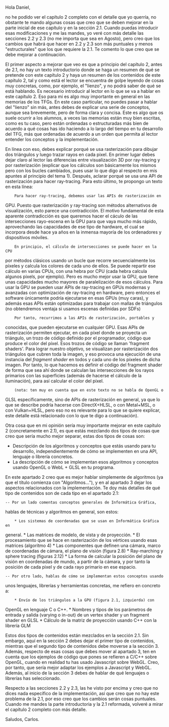 Hola Daniel,

no he podido ver el capítulo 2 completo con el detalle que yo querría, no
obstante te mando algunas cosas que creo que se deben mejorar en la parte
inicial de ese capítulo y en la sección 2.1. Cuando puedas introducir esas
modificaciones y me las mandes, yo veré con más detalle las secciones 2.2 y
2.3 (no me importa que sea en Agosto), pero creo que los cambios que habrá
que hacer en 2.2 y 2.3 son más puntuales y menos "estructurales" que los
que requiere la 2.1. Te comento lo que creo que se debe mejorar a
continuación.

El primer aspecto a mejorar que veo es que a principio del capítulo 2,
antes de 2.1, no hay un texto introductorio donde se haga un resumen de qué
se pretende con este capítulo 2 y haya un resumen de los contenidos de este
capítulo 2, tal y como está el lector se encuentra de golpe leyendo de
cosas muy concretas, como, por ejemplo, el "lienzo", y no podrá saber de
qué se está hablando. Es necesario introducir al lector en lo que se va a
hablar en este capítulo 2. Eso para mi es algo muy importante en general en
las memorias de los TFGs. En este caso particular, no puedes pasar a hablar
del "lienzo" sin más, antes debes de explicar una serie de conceptos,
aunque sea brevemente, pero de forma clara y concisa. Este es algo que os
suele ocurrir a los alumnos, a veces las memorias están muy bien escritas,
como es tu caso, pero están ordenadas o estructuradas más bien de acuerdo a
qué cosas has ido haciendo a lo largo del tiempo en tu desarrollo del TFG,
más que ordenadas de acuerdo a un orden que permita al lector entender los
conceptos y la implementación.

En línea con eso, debes explicar porqué se usa rasterización para dibujar
dos triángulos y luego trazar rayos en cada pixel. En primer lugar debes
dejar claro al lector las diferencias entre visualización 3D por
ray-tracing y por rasterización (explicar que los cálculos son básicamente
los mismos pero con los bucles cambiados, pues usar lo que digo al respecto
en mis apuntes al principio del tema 1). Después, aclarar porqué se usa una
API de rasterización para hacer ray-tracing. Para esto último, te propongo
un texto en esta línea:

        Para hacer ray-tracing, debemos usar las APIs de rasterización en
GPU. Puesto que rasterización y ray-tracing son métodos alternativos de
visualización, esto parece una contradicción. El motivo fundamental de esta
aparente contradicción es que queremos hacer el cáculo de las
intersecciones rayo-escena en la GPU para que vaya mucho más rápido,
aprovechando las capacidades de ese tipo de hardware, el cual se incorpora
desde hace ya años en la inmensa mayoría de los ordenadores y dispositivos
móviles.

        En principio, el cálculo de intersecciones se puede hacer en la CPU
por métodos clásicos usando un bucle que recorre secuencialmente los
píxeles y calcula los colores de cada uno de ellos. Se puede repartir ese
cálculo en varias CPUs, con una hebra por CPU (cada hebra calcula algunos
pixels, por ejemplo). Pero es mucho mejor usar la GPU, que tiene unas
capacidades mucho mayores de paralelización de esos cálculos. Para usar la
GPU se pueden usar APIs de ray-tracing en GPUs modernas y avanzadas con
optimización de ray-tracing en hardware, pero entonces el software
únicamente podría ejecutarse en esas GPUs (muy caras), y además esas APIs
están optimizadas para trabajar con mallas de triángulos (no obtendremos
ventaja si usamos escenas definidas por SDFs)

        Por tanto, recurrimos a las APIs de rasterización, portables y
conocidas, que pueden ejecutarse en cualquier GPU. Esas APIs de
rasterización permiten ejecutar, en cada píxel donde se proyecta un
triángulo, un trozo de código definido por el programador, código que
produce el color del píxel. Esos trozos de código se llaman 'fragment
shaders'. Para lograr nuestro objetivo, se visualizan por rasterización dos
triángulos que cubren toda la imagen, y eso provoca una ejecución de una
instancia del *fragment shader* en todos y cada uno de los píxeles de dicha
imagen. Por tanto, lo que hacemos es definir el código del fragment shader
de forma que sea ahí donde se calculan las intersecciones de los rayos
primarios con las superficies (además de hacerse el cálculo de la
iluminación), para así calcular el color del píxel.

        (nota: ten muy en cuenta que en este texto no se habla de OpenGL o
GLSL específicamente, sino de APIs de rasterización en general, ya que lo
que se describe podría hacerse con DirectX+HLSL, o con Metal+MSL, o con
Vulkan+HLSL, pero eso no es relevante para lo que se quiere explicar, este
detalle está relacionado con lo que te digo a continuación).


Otra cosa que en mi opinión sería muy importante mejorar en este capítulo 2
(concretamente en 2.1), es que estás mezclando dos tipos de cosas que creo
que sería mucho mejor separar, estas dos tipos de cosas son:

* Descripción de los algoritmos y conceptos que estás usando para tu
desarrollo, independientemente de cómo se implementen en una API, lenguaje
o librería concretos.
* La descripción de cómo se implementan esos algoritmos y conceptos usando
OpenGL o WebL + GLSL en tu programa.

En este apartado 2 creo que es mejor hablar simplemente de algoritmos (ya
que el título comienza con "Algoritmos..."), y en al apartado 3 dejar los
aspectos relacionados con la implementación. Te doy más detalles de qué
tipo de contenidos son de cada tipo en el apartado 2.1:

    -- Por un lado comentas conceptos generales de Informática Gráfica,
hablas de técnicas y algoritmos en general, son estos:

        * Los sistemas de coordenadas que se usan en Informática Gráfica en
general.
        * Las matrices de modelo, de vista y de proyección.
        * El procesamiento que se hace en rasterización de los vértices
usando esas matrices (algoritmo 4)
        * Las componentes que definen una cámara, marco de coordenadas de
cámara, el plano de visión (figura 2.8)
        * Ray-marching y sphere tracing (figuras 2.12)
        * La forma de calcular la posición del plano de visión en
coordenadas de mundo, a partir de la cámara, y por tanto la posición de
cada pixel y de cada rayo primario en ese espacio.

    -- Por otro lado, hablas de cómo se implementan estos conceptos usando
unos lenguajes, librerías y herramientas concretas, me refiero en concreto
a:

        * Envío de los triángulos a la GPU (figura 2.1, izquierda) con
OpenGL en lenguaje C o C++.
        * Nombres y tipos de los parámetros de entrada y salida (varying o
in-out) de un vertex shader y un fragment shader en GLSL
        * Cálculo de la matriz de proyección usando C++ con la librería GLM

Estos dos tipos de contenidos están mezclados en la sección 2.1. Sin
embargo, aquí en la sección 2 debes dejar el primer tipo de contenidos,
mientras que el segundo tipo de contenidos debe moverse a la sección 3.
Además, respecto de esas cosas que debes mover al apartado 3, ten en cuenta
que los ejemplos de código que pones se refieren a C/C++ sobre OpenGL,
cuando en realidad tu has usado Javascript sobre WebGL. Creo, por tanto,
que sería mejor adaptar los ejemplos a Javascript y WebGL. Además, al
inicio de la sección 3 debes de hablar de qué lenguajes o librerías has
seleccionado.

Respecto a las secciones 2.2 y 2.3, las he visto por encima y creo que no
dices nada específico de la implementación, así que creo que no hay este
problema de la 2.1, por eso creo que los cambios serán cosas puntuales.
Cuando me mandes la parte introductoria y la 2.1 reformada, volveré a mirar
el capítulo 2 completo con más detalle.

Saludos,
Carlos.